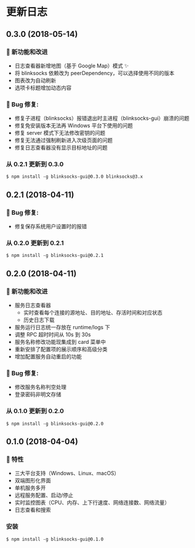 # 更新日志

## 0.3.0 (2018-05-14)

### :rocket: 新功能和改进

- 日志查看器新增地图（基于 Google Map）模式 :sparkles:
- 将 blinksocks 依赖改为 peerDependency，可以选择使用不同的版本
- 图表改为自动刷新
- 选项卡标题增加动态内容

### :bug: Bug 修复:

- 修复子进程（blinksocks）报错退出时主进程（blinksocks-gui）崩溃的问题
- 修复免安装版本无法再 Windows 平台下使用的问题
- 修复 server 模式下无法修改密钥的问题
- 修复无法通过强制刷新进入次级页面的问题
- 修复日志查看器没有显示目标地址的问题

### 从 0.2.1 更新到 0.3.0

```
$ npm install -g blinksocks-gui@0.3.0 blinksocks@3.x
```

## 0.2.1 (2018-04-11)

### :bug: Bug 修复:

- 修复保存系统用户设置时的报错

### 从 0.2.0 更新到 0.2.1

```
$ npm install -g blinksocks-gui@0.2.1
```

## 0.2.0 (2018-04-11)

### :rocket: 新功能和改进

- 服务日志查看器
  - 实时查看每个连接的源地址、目的地址、存活时间和对应状态
  - 历史日志下载
- 服务运行日志统一存放在 runtime/logs 下
- 调整 RPC 超时时间从 10s 到 30s
- 服务名称修改功能现集成到 card 菜单中
- 重新安排了配置项的展示顺序和高级分类
- 增加配置服务自动重启的功能

### :bug: Bug 修复:

- 修改服务名称判空处理
- 登录密码非明文存储

### 从 0.1.0 更新到 0.2.0

```
$ npm install -g blinksocks-gui@0.2.0
```

## 0.1.0 (2018-04-04)

### :rocket: 特性

- 三大平台支持（Windows、Linux、macOS）
- 双端图形化界面
- 单机服务多开
- 远程服务配置、启动/停止
- 实时监控图表（CPU、内存、上下行速度、网络连接数、网络流量）
- 日志查看和搜索

### 安装

```
$ npm install -g blinksocks-gui@0.1.0
```
